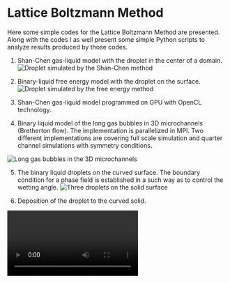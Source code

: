 # Lattice Boltzmann Method
Here some simple codes for the Lattice Boltzmann Method are presented. Along with the codes I as well present some simple Python scripts to analyze results produced by those codes.

1. Shan-Chen gas-liquid model with the droplet in the center of a domain.
![](https://github.com/shurikkuzmin/LatticeBoltzmannMethod/blob/master/ShanChen/droplet.png "Droplet simulated by the Shan-Chen method")

2. Binary-liquid free energy model with the droplet on the surface.
![](https://github.com/shurikkuzmin/LatticeBoltzmannMethod/blob/master/FreeEnergy/droplet_on_surface.png "Droplet simulated by the free energy method")

3. Shan-Chen gas-liquid model programmed on GPU with OpenCL technology.

4. Binary liquid model of the long gas bubbles in 3D microchannels (Bretherton flow). The implementation is parallelized in MPI. Two different implementations are covering full scale simulation and quarter channel simulations with symmetry conditions.

![](https://github.com/shurikkuzmin/LatticeBoltzmannMethod/blob/master/Microchannel3D/benchmark.jpg "Long gas bubbles in the 3D microchannels")

5. The binary liquid droplets on the curved surface. The boundary condition for a phase field is established in a such way as to control the wetting angle.
![](https://github.com/shurikkuzmin/LatticeBoltzmannMethod/blob/master/CurvedSolid/droplet_on_solid.png "Three droplets on the solid surface")

6. Deposition of the droplet to the curved solid.
<video controls>
    <source src="https://github.com/shurikkuzmin/LatticeBoltzmannMethod/blob/master/Deposition/deposition.avi" type="video/mp4">
</video>


